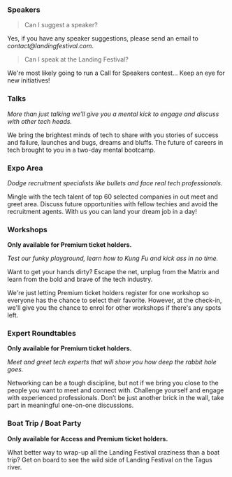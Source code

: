 ### Speakers

> Can I suggest a speaker?

Yes, if you have any speaker suggestions, please send an email to _contact@landingfestival.com_.

> Can I speak at the Landing Festival?

We're most likely going to run a Call for Speakers contest... Keep an eye for new initiatives!

### Talks

*More than just talking we’ll give you a mental kick to engage and discuss with other tech heads.*

We bring the brightest minds of tech to share with you stories of success and failure, launches and bugs, dreams and bluffs. The future of careers in tech brought to you in a two-day mental bootcamp.

### Expo Area

*Dodge recruitment specialists like bullets and face real tech professionals.*

Mingle with the tech talent of top 60 selected companies in out meet and greet area. Discuss future opportunities with fellow techies and avoid the recruitment agents. With us you can land your dream job in a day!

### Workshops

**Only available for Premium ticket holders.**

*Test our funky playground, learn how to Kung Fu and kick ass in no time.*

Want to get your hands dirty? Escape the net, unplug from the Matrix and learn from the bold and brave of the tech industry.

We're just letting Premium ticket holders register for one workshop so everyone has the chance to select their favorite. However, at the check-in, we'll give you the chance to enrol for other workshops if there's any spots left.

### Expert Roundtables

**Only available for Premium ticket holders.**

*Meet and greet tech experts that will show you how deep the rabbit hole goes.*

Networking can be a tough discipline, but not if we bring you close to the people you want to meet and connect with. Challenge yourself and engage with experienced professionals. Don’t be just another brick in the wall, take part in meaningful one-on-one discussions.

### Boat Trip / Boat Party

**Only available for Access and Premium ticket holders.**

What better way to wrap-up all the Landing Festival craziness than a boat trip? Get on board to see the wild side of Landing Festival on the Tagus river.
